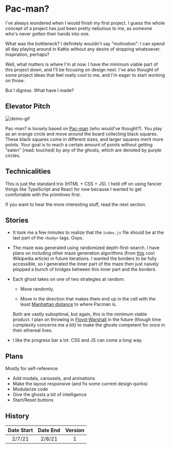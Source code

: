 # Pac-man?

I've always wondered when I would finish my first project. I guess the whole concept of a project has just been pretty nebulous to me, as someone who's never gotten their hands into one.

What was the bottleneck? I definitely wouldn't say "motivation": I can spend all day playing around in Kattis without any desire of stopping whatsoever. Inspiration, perhaps?

Well, what matters is where I'm at now. I have the minimum viable part of this project down, and I'll be focusing on design next. I've also thought of some project ideas that feel really cool to me, and I'm eager to start working on those.

But I digress. What have I made?

## Elevator Pitch

![demo-gif](https://media.giphy.com/media/3VGEAKcFTATCci0H5x/giphy.gif)

Pac-man? is loosely based on [Pac-man](https://en.wikipedia.org/wiki/Pac-Man) (who would've thought?). You play as an orange circle and move around the board collecting black squares. These black squares come in different sizes, and larger squares merit more points. Your goal is to reach a certain amount of points without getting "eaten" (read: touched) by any of the ghosts, which are denoted by purple circles.

## Technicalities

This is just the standard trio (HTML + CSS + JS). I held off on using fancier things like TypeScript and React for now because I wanted to get comfortable with the primitives first.

If you want to hear the more interesting stuff, read the next section.

## Stories

- It took me a few minutes to realize that the `index.js` file should be at the last part of the `<body>` tags. Oops.

- The maze was generated using randomized depth-first-search. I have plans on including other maze generation algorithms (from [this](https://en.wikipedia.org/wiki/Maze_generation_algorithm) cool Wikipedia article) in future iterations. I wanted the borders to be fully accessible, so I generated the inner part of the maze then just naively plopped a bunch of bridges between this inner part and the borders.

- Each ghost takes on one of two strategies at random:

  - Move randomly.

  - Move in the direction that makes them end up in the cell with the least [Manhattan distance](https://en.wikipedia.org/wiki/Taxicab_geometry) to where Pacman is.

  Both are vastly suboptimal, but again, this is the minimum viable product. I plan on throwing in [Floyd-Warshall](https://en.wikipedia.org/wiki/Floyd%E2%80%93Warshall_algorithm) in the future (though time complexity concerns me a bit) to make the ghosts competent for once in their ethereal lives.

- I like the progress bar a lot. CSS and JS can come a *long* way.

## Plans

Mostly for self-reference.

- Add modals, carousels, and animations
- Make the layout responsive (and fix some current design quirks)
- Modularize code
- Give the ghosts a bit of intelligence
- Start/Reset buttons

## History

| Date Start | Date End | Version |
| :--------: | :------: | :-----: |
| 2/7/21 | 2/8/21 | 1 |
